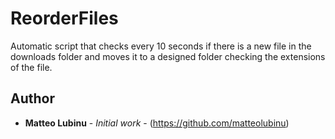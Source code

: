# ReorderFiles
Automatic script that checks every 10 seconds if there is a new file in the downloads folder and moves it to a designed folder checking the extensions of the file.

## Author

* **Matteo Lubinu** - *Initial work* - (https://github.com/matteolubinu)
